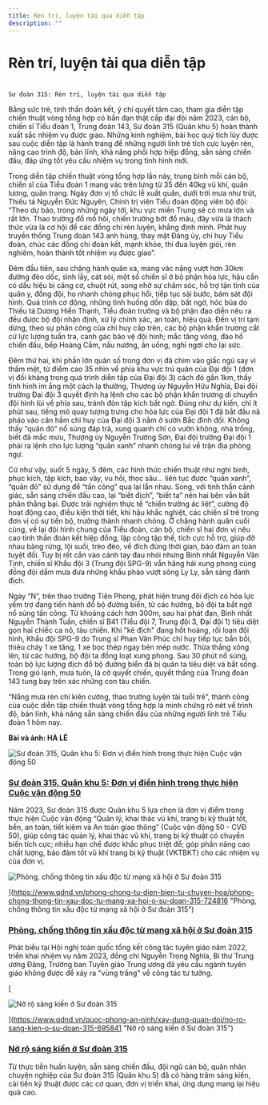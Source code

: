 ```yaml
---
title: Rèn trí, luyện tài qua diễn tập
description: ""
---
```


# Rèn trí, luyện tài qua diễn tập

# 
	Sư đoàn 315: Rèn trí, luyện tài qua diễn tập

Bằng sức trẻ, tinh thần đoàn kết, ý chí quyết tâm cao, tham gia diễn tập chiến thuật vòng tổng hợp có bắn đạn thật cấp đại đội năm 2023, cán bộ, chiến sĩ Tiểu đoàn 1, Trung đoàn 143, Sư đoàn 315 (Quân khu 5) hoàn thành xuất sắc nhiệm vụ được giao. Những kinh nghiệm, bài học quý tích lũy được sau cuộc diễn tập là hành trang để những người lính trẻ tích cực luyện rèn, nâng cao trình độ, bản lĩnh, khả năng phối hợp hiệp đồng, sẵn sàng chiến đấu, đáp ứng tốt yêu cầu nhiệm vụ trong tình hình mới.

Trong diễn tập chiến thuật vòng tổng hợp lần này, trung bình mỗi cán bộ, chiến sĩ của Tiểu đoàn 1 mang vác trên lưng từ 35 đến 40kg vũ khí, quân lương, quân trang. Ngày đơn vị tổ chức lễ xuất quân, dưới trời mưa như trút, Thiếu tá Nguyễn Đức Nguyên, Chính trị viên Tiểu đoàn động viên bộ đội: “Theo dự báo, trong những ngày tới, khu vực miền Trung sẽ có mưa lớn và rất lớn. Thao trường đổ mồ hôi, chiến trường bớt đổ máu, đây vừa là thách thức vừa là cơ hội để các đồng chí rèn luyện, khẳng định mình. Phát huy truyền thống Trung đoàn 143 anh hùng, thay mặt Đảng ủy, chỉ huy Tiểu đoàn, chúc các đồng chí đoàn kết, mạnh khỏe, thi đua luyện giỏi, rèn nghiêm, hoàn thành tốt nhiệm vụ được giao”.

Đêm đầu tiên, sau chặng hành quân xa, mang vác nặng vượt hơn 30km đường đèo dốc, sình lầy, cát sỏi, một số chiến sĩ ở bộ phận hỏa lực, hậu cần có dấu hiệu bị căng cơ, chuột rút, song nhờ sự chăm sóc, hỗ trợ tận tình của quân y, đồng đội, họ nhanh chóng phục hồi, tiếp tục sải bước, bám sát đội hình. Quá trình cơ động, những tình huống dồn dập, bất ngờ, hóc búa do Thiếu tá Dương Hiển Thạnh, Tiểu đoàn trưởng và bộ phận đạo diễn nêu ra đều được bộ đội nhận định, xử lý chính xác, an toàn, hiệu quả. Đến vị trí tạm dừng, theo sự phân công của chỉ huy cấp trên, các bộ phận khẩn trương cắt cử lực lượng tuần tra, canh gác bảo vệ đội hình; mắc tăng võng, đào hố chiến đấu, bếp Hoàng Cầm, nấu nướng, ăn uống, nghỉ ngơi cho lại sức.

Đêm thứ hai, khi phần lớn quân số trong đơn vị đã chìm vào giấc ngủ say vì thấm mệt, từ điểm cao 35 nhìn về phía khu vực trú quân của Đại đội 1 (đơn vị đối kháng trong quá trình diễn tập của Đại đội 3) cách đó gần 1km, thấy tình hình im ắng một cách lạ thường, Thượng úy Nguyễn Hữu Nghĩa, Đại đội trưởng Đại đội 3 quyết định hạ lệnh cho các bộ phận khẩn trương di chuyển đội hình lùi về phía sau, tránh đòn tập kích bất ngờ. Đúng như dự kiến, chỉ ít phút sau, tiếng mõ quay tượng trưng cho hỏa lực của Đại đội 1 đã bắt đầu nã pháo vào căn hầm chỉ huy của Đại đội 3 nằm ở sườn Bắc đỉnh đồi. Không thấy “quân đỏ” nổ súng đáp trả, xung quanh chỉ có vườn không, nhà trống, biết đã mắc mưu, Thượng úy Nguyễn Trường Sơn, Đại đội trưởng Đại đội 1 phải ra lệnh cho lực lượng “quân xanh” nhanh chóng lui về trận địa phòng ngự.

Cứ như vậy, suốt 5 ngày, 5 đêm, các hình thức chiến thuật như nghi binh, phục kích, tập kích, bao vây, vu hồi, thọc sâu... liên tục được “quân xanh”, “quân đỏ” sử dụng để “tấn công” qua lại lẫn nhau. Song, với tinh thần cảnh giác, sẵn sàng chiến đấu cao, lại “biết địch”, “biết ta” nên hai bên vẫn bất phân thắng bại. Được trải nghiệm thực tế “chiến trường ác liệt”, cường độ hoạt động cao, điều kiện thời tiết, khí hậu khắc nghiệt, các chiến sĩ trẻ trong đơn vị có sự tiến bộ, trưởng thành nhanh chóng. Ở chặng hành quân cuối cùng, về lại đội hình chung của Tiểu đoàn, cán bộ, chiến sĩ hai đơn vị nêu cao tinh thần đoàn kết hiệp đồng, lập công tập thể, tích cực hỗ trợ, giúp đỡ nhau băng rừng, lội suối, trèo đèo, về đích đúng thời gian, bảo đảm an toàn tuyệt đối. Tuy bị rết cắn vào cánh tay đau nhói nhưng Binh nhất Nguyễn Văn Tịnh, chiến sĩ Khẩu đội 3 (Trung đội SPG-9) vẫn hăng hái xung phong cùng đồng đội dầm mưa đưa những khẩu pháo vượt sông Ly Ly, sẵn sàng đánh địch.

Ngày “N”, trên thao trường Tiên Phong, phát hiện trung đội địch có hỏa lực yểm trợ đang tiến hành đổ bộ đường biển, từ các hướng, bộ đội ta bất ngờ nổ súng tấn công. Từ khoảng cách hơn 300m, sau hai phát đạn, Binh nhất Nguyễn Thành Tuấn, chiến sĩ B41 (Tiểu đội 7, Trung đội 3, Đại đội 1) tiêu diệt gọn hai chiếc ca nô, tàu chiến. Khi "kẻ địch" đang hốt hoảng, rối loạn đội hình, Khẩu đội SPG-9 do Trung sĩ Phan Văn Phúc chỉ huy tiếp tục bắn bồi, thiêu cháy 1 xe tăng, 1 xe bọc thép ngay bên mép nước. Thừa thắng xông lên, từ các hướng, bộ đội ta đồng loạt xung phong. Sau 30 phút nổ súng, toàn bộ lực lượng địch đổ bộ đường biển đã bị quân ta tiêu diệt và bắt sống. Trong gió lạnh, mưa tuôn, lá cờ quyết chiến, quyết thắng của Trung đoàn 143 tung bay trên xác những con tàu chiến.

“Nắng mưa rèn chí kiên cường, thao trường luyện tài tuổi trẻ”, thành công của cuộc diễn tập chiến thuật vòng tổng hợp là minh chứng rõ nét về trình độ, bản lĩnh, khả năng sẵn sàng chiến đấu của những người lính trẻ Tiểu đoàn 1 hôm nay.

**Bài và ảnh: HÀ LÊ**

![Sư đoàn 315, Quân khu 5: Đơn vị điển hình trong thực hiện Cuộc vận động 50](https://file3.qdnd.vn/data/images/0/2023/11/20/upload_1021/su%20doan%20315%20quan%20khu%205%20a2.jpg?dpi=150&mode=crop&anchor=topcenter&quality=100&w=500)


### [Sư đoàn 315, Quân khu 5: Đơn vị điển hình trong thực hiện Cuộc vận động 50](https://www.qdnd.vn/quoc-phong-an-ninh/xay-dung-quan-doi/su-doan-315-quan-khu-5-don-vi-dien-hinh-trong-thuc-hien-cuoc-van-dong-50-752276 "Sư đoàn 315, Quân khu 5 Đơn vị điển hình trong thực hiện Cuộc vận động 50")

Năm 2023, Sư đoàn 315 được Quân khu 5 lựa chọn là đơn vị điểm trong thực hiện Cuộc vận động “Quản lý, khai thác vũ khí, trang bị kỹ thuật tốt, bền, an toàn, tiết kiệm và An toàn giao thông” (Cuộc vận động 50 - CVĐ 50), giúp công tác quản lý, khai thác vũ khí, trang bị kỹ thuật có chuyển biến tích cực; nhiều hạn chế được khắc phục triệt để; góp phần nâng cao chất lượng, bảo đảm tốt vũ khí trang bị kỹ thuật (VKTBKT) cho các nhiệm vụ của đơn vị.

![Phòng, chống thông tin xấu độc từ mạng xã hội ở Sư đoàn 315](https://file3.qdnd.vn/data/images/0/2023/04/13/thuthuytv/1%202.jpg?dpi=150&mode=crop&anchor=topcenter&quality=100&w=500)

](https://www.qdnd.vn/phong-chong-tu-dien-bien-tu-chuyen-hoa/phong-chong-thong-tin-xau-doc-tu-mang-xa-hoi-o-su-doan-315-724816 "Phòng, chống thông tin xấu độc từ mạng xã hội ở Sư đoàn 315")

### [Phòng, chống thông tin xấu độc từ mạng xã hội ở Sư đoàn 315](https://www.qdnd.vn/phong-chong-tu-dien-bien-tu-chuyen-hoa/phong-chong-thong-tin-xau-doc-tu-mang-xa-hoi-o-su-doan-315-724816 "Phòng, chống thông tin xấu độc từ mạng xã hội ở Sư đoàn 315")

Phát biểu tại Hội nghị toàn quốc tổng kết công tác tuyên giáo năm 2022, triển khai nhiệm vụ năm 2023, đồng chí Nguyễn Trọng Nghĩa, Bí thư Trung ương Đảng, Trưởng ban Tuyên giáo Trung ương đã yêu cầu ngành tuyên giáo không được để xảy ra "vùng trắng" về công tác tư tưởng.

[

![Nở rộ sáng kiến ở Sư đoàn 315](https://file3.qdnd.vn/data/images/0/2022/05/29/tuanson/14.jpg?dpi=150&mode=crop&anchor=topcenter&quality=100&w=500)

](https://www.qdnd.vn/quoc-phong-an-ninh/xay-dung-quan-doi/no-ro-sang-kien-o-su-doan-315-695841 "Nở rộ sáng kiến ở Sư đoàn 315")

### [Nở rộ sáng kiến ở Sư đoàn 315](https://www.qdnd.vn/quoc-phong-an-ninh/xay-dung-quan-doi/no-ro-sang-kien-o-su-doan-315-695841 "Nở rộ sáng kiến ở Sư đoàn 315")

Từ thực tiễn huấn luyện, sẵn sàng chiến đấu, đội ngũ cán bộ, quân nhân chuyên nghiệp của Sư đoàn 315 (Quân khu 5) đã có hàng trăm sáng kiến, cải tiến kỹ thuật được các cơ quan, đơn vị triển khai, ứng dụng mang lại hiệu quả cao.